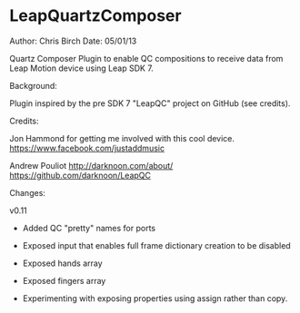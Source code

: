 LeapQuartzComposer
==================
Author: Chris Birch
Date: 05/01/13

Quartz Composer Plugin to enable QC compositions to receive data from Leap Motion device using Leap SDK 7.

Background:

Plugin inspired by the pre SDK 7 "LeapQC" project on GitHub (see credits). 

Credits:

Jon Hammond for getting me involved with this cool device.
https://www.facebook.com/justaddmusic
 
Andrew Pouliot
http://darknoon.com/about/
https://github.com/darknoon/LeapQC



Changes:

v0.11

- Added QC "pretty" names for ports
- Exposed input that enables full frame dictionary creation to be disabled
- Exposed hands array
- Exposed fingers array

- Experimenting with exposing properties using assign rather than copy.
